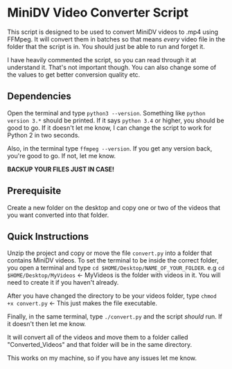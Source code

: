 # MiniDV Video Converter Script

This script is designed to be used to convert MiniDV videos to .mp4 using FFMpeg. It will convert them in batches so that means *every* video file in the folder that the script is in.
You should just be able to run and forget it.

I have heavily commented the script, so you can read through it at understand it. That's not important though.
You can also change some of the values to get better conversion quality etc.

## Dependencies
Open the terminal and type `python3 --version`. Something like `python version 3.*` should be printed. If it says `python 3.4` or higher, you should be good to go.
If it doesn't let me know, I can change the script to work for Python 2 in two seconds.

Also, in the terminal type `ffmpeg --version`. If you get any version back, you're good to go. If not, let me know.

**BACKUP YOUR FILES JUST IN CASE!**

## Prerequisite
Create a new folder on the desktop and copy one or two of the videos that you want converted into that folder.

## Quick Instructions
Unzip the project and copy or move the file `convert.py` into a folder that contains MiniDV videos.
To set the terminal to be inside the correct folder, you open a terminal and type `cd $HOME/Desktop/NAME_OF_YOUR_FOLDER`. e.g `cd $HOME/Desktop/MyVideos` <- MyVideos is the folder with videos in it. You will need to create it if you haven't already.

After you have changed the directory to be your videos folder, type `chmod +x convert.py` <- This just makes the file executable.

Finally, in the same terminal, type `./convert.py` and the script *should* run. If it doesn't then let me know.

It will convert all of the videos and move them to a folder called "Converted_Videos" and that folder will be in the same directory.

This works on my machine, so if you have any issues let me know.

